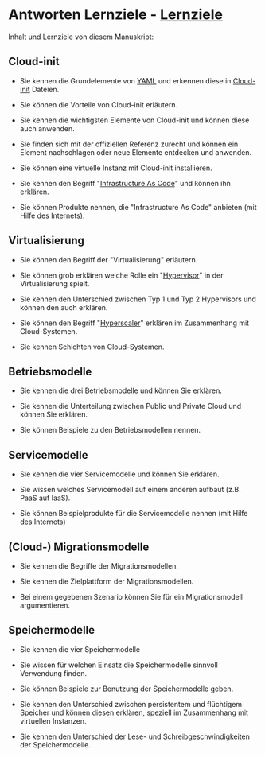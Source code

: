 # Antworten Lernziele - [Lernziele](/documentation/Lernziele.md)

Inhalt und Lernziele von diesem Ma­nu­skript:
## Cloud-init

- Sie kennen die Grundelemente von [YAML](https://spacelift.io/blog/yaml) und erkennen diese in [Cloud-init](https://cloud-init.io/) Dateien.


- Sie können die Vorteile von Cloud-init erläutern.


- Sie kennen die wichtigsten Elemente von Cloud-init und können diese auch anwenden.


- Sie finden sich mit der offiziellen Referenz zurecht und können ein Element  nachschlagen oder neue Elemente entdecken und anwenden.


- Sie können eine virtuelle Instanz mit Cloud-init installieren.


- Sie kennen den Begriff "[Infrastructure As Code](https://docs.aws.amazon.com/whitepapers/latest/introduction-devops-aws/infrastructure-as-code.html)" und können ihn erklären. 


- Sie können Produkte nennen, die "Infrastructure As Code" anbieten (mit Hilfe des Internets).



## Virtualisierung

- Sie können den Begriff der "Virtualisierung" erläutern.


- Sie können grob erklären welche Rolle ein "[Hypervisor](https://www.redhat.com/en/topics/virtualization/what-is-a-hypervisor)" in der Virtualisierung spielt.


- Sie kennen den Unterschied zwischen Typ 1 und Typ 2 Hypervisors und können den auch erklären.


- Sie können den Begriff "[Hyperscaler](https://www.redhat.com/en/topics/virtualization/what-is-a-hypervisor)" erklären im Zusammenhang mit Cloud-Systemen.


- Sie kennen Schichten von Cloud-Systemen.



## Betriebsmodelle

- Sie kennen die drei Betriebsmodelle und können Sie erklären.


- Sie kennen die Unterteilung zwischen Public und Private Cloud und können Sie erklären.


- Sie können Beispiele zu den Betriebsmodellen nennen.



## Servicemodelle

- Sie kennen die vier Servicemodelle und können Sie erklären.


- Sie wissen welches Servicemodell auf einem anderen aufbaut (z.B. PaaS auf IaaS).


- Sie können Beispielprodukte für die Servicemodelle nennen (mit Hilfe des Internets)



## (Cloud-) Migrationsmodelle

- Sie kennen die Begriffe der Migrationsmodellen.


- Sie kennen die Zielplattform der Migrationsmodellen.


- Bei einem gegebenen Szenario können Sie für ein Migrationsmodell argumentieren.



## Speichermodelle

- Sie kennen die vier Speichermodelle


- Sie wissen für welchen Einsatz die Speichermodelle sinnvoll Verwendung finden.


- Sie können Beispiele zur Benutzung der Speichermodelle geben.


- Sie kennen den Unterschied zwischen persistentem und flüchtigem Speicher und können diesen erklären, speziell im Zusammenhang mit virtuellen Instanzen.


- Sie kennen den Unterschied der Lese- und Schreibgeschwindigkeiten der Speichermodelle.

